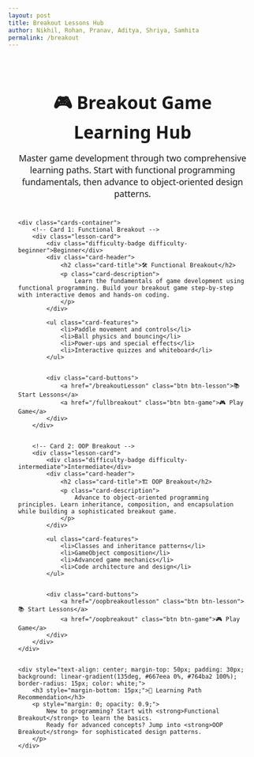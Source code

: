 ```yaml
---
layout: post
title: Breakout Lessons Hub
author: Nikhil, Rohan, Pranav, Aditya, Shriya, Samhita
permalink: /breakout
---
```



<style>
/* Hub container */
.lesson-hub {
  font-family: "Segoe UI", Roboto, sans-serif;
  max-width: 1100px;
  margin: 0 auto;
  padding: 20px;
}


/* Titles */
.hub-title {
  text-align: center;
  font-size: 2.2rem;
  margin-bottom: 10px;
}


.card-title {
    color: black !important;
}


.card-description {
    color: #303030ff !important;
}


.hub-subtitle {
  text-align: center;
  font-size: 1.1rem;
  margin-bottom: 40px;
}


/* Card container */
.cards-container {
  display: grid;
  grid-template-columns: repeat(auto-fit, minmax(320px, 1fr));
  gap: 25px;
}


/* Individual lesson card */
.lesson-card {
  background: #fff;
  border-radius: 15px;
  box-shadow: 0 4px 15px rgba(0,0,0,0.1);
  overflow: hidden;
  display: flex;
  flex-direction: column;
  position: relative;
  padding: 20px;
  transition: transform 0.25s ease, box-shadow 0.25s ease;
}


.lesson-card:hover {
  transform: translateY(-5px);
  box-shadow: 0 8px 20px rgba(0,0,0,0.15);
}


/* Difficulty badges */
.difficulty-badge {
  position: absolute;
  top: 15px;
  right: 15px;
  font-size: 0.85rem;
  padding: 5px 12px;
  border-radius: 20px;
  font-weight: bold;
}


.difficulty-beginner {
  background: #38a169; /* green */
}


.difficulty-intermediate {
  background: #ed8936; /* orange */
}


.difficulty-advanced {
  background: #e53e3e; /* red */
}


/* Features list */
.card-features {
  margin: 15px 0;
  padding-left: 20px;
}


.card-features li {
  margin-bottom: 8px;
  list-style: disc;
  color: #303030ff !important;
}


/* Buttons */
.card-buttons {
  margin-top: auto;
  display: flex;
  gap: 12px;
}


.btn {
  display: inline-block;
  padding: 10px 16px;
  border-radius: 8px;
  font-size: 0.9rem;
  text-decoration: none;
  transition: background 0.2s ease, transform 0.2s ease;
  font-weight: 600;
}


.btn-lesson {
  background: #4c51bf;
}


.btn-game {
  background: #2b6cb0;
}


.btn:hover {
  transform: scale(1.05);
  opacity: 0.9;
}
</style>




<div class="lesson-hub">
    <h1 class="hub-title">🎮 Breakout Game Learning Hub</h1>
    <p class="hub-subtitle">
        Master game development through two comprehensive learning paths. Start with functional programming fundamentals, then advance to object-oriented design patterns.
    </p>


    <div class="cards-container">
        <!-- Card 1: Functional Breakout -->
        <div class="lesson-card">
            <div class="difficulty-badge difficulty-beginner">Beginner</div>
            <div class="card-header">
                <h2 class="card-title">🛠️ Functional Breakout</h2>
                <p class="card-description">
                    Learn the fundamentals of game development using functional programming. Build your breakout game step-by-step with interactive demos and hands-on coding.
                </p>
            </div>
           
            <ul class="card-features">
                <li>Paddle movement and controls</li>
                <li>Ball physics and bouncing</li>
                <li>Power-ups and special effects</li>
                <li>Interactive quizzes and whiteboard</li>
            </ul>


            <div class="card-buttons">
                <a href="/breakoutLesson" class="btn btn-lesson">📚 Start Lessons</a>
                <a href="/fullbreakout" class="btn btn-game">🎮 Play Game</a>
            </div>
        </div>


        <!-- Card 2: OOP Breakout -->
        <div class="lesson-card">
            <div class="difficulty-badge difficulty-intermediate">Intermediate</div>
            <div class="card-header">
                <h2 class="card-title">🏗️ OOP Breakout</h2>
                <p class="card-description">
                    Advance to object-oriented programming principles. Learn inheritance, composition, and encapsulation while building a sophisticated breakout game.
                </p>
            </div>
           
            <ul class="card-features">
                <li>Classes and inheritance patterns</li>
                <li>GameObject composition</li>
                <li>Advanced game mechanics</li>
                <li>Code architecture and design</li>
            </ul>


            <div class="card-buttons">
                <a href="/oopbreakoutlesson" class="btn btn-lesson">📚 Start Lessons</a>
                <a href="/oopbreakout" class="btn btn-game">🎮 Play Game</a>
            </div>
        </div>
    </div>


    <div style="text-align: center; margin-top: 50px; padding: 30px; background: linear-gradient(135deg, #667eea 0%, #764ba2 100%); border-radius: 15px; color: white;">
        <h3 style="margin-bottom: 15px;">🎯 Learning Path Recommendation</h3>
        <p style="margin: 0; opacity: 0.9;">
            New to programming? Start with <strong>Functional Breakout</strong> to learn the basics.
            Ready for advanced concepts? Jump into <strong>OOP Breakout</strong> for sophisticated design patterns.
        </p>
    </div>
</div>

